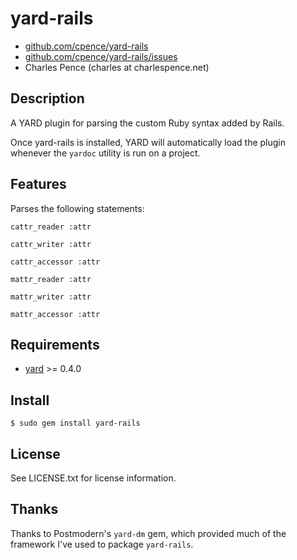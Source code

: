 # yard-rails

* [github.com/cpence/yard-rails](http://github.com/cpence/yard-rails/)
* [github.com/cpence/yard-rails/issues](http://github.com/cpence/yard-rails/issues)
* Charles Pence (charles at charlespence.net)

## Description

A YARD plugin for parsing the custom Ruby syntax added by Rails.

Once yard-rails is installed, YARD will automatically load the plugin whenever
the `yardoc` utility is run on a project.

## Features

Parses the following statements:

    cattr_reader :attr

    cattr_writer :attr

    cattr_accessor :attr

    mattr_reader :attr

    mattr_writer :attr

    mattr_accessor :attr

## Requirements

* [yard](http://yardoc.org) >= 0.4.0

## Install

    $ sudo gem install yard-rails

## License

See LICENSE.txt for license information.

## Thanks

Thanks to Postmodern's `yard-dm` gem, which provided much of the framework
I've used to package `yard-rails`.
